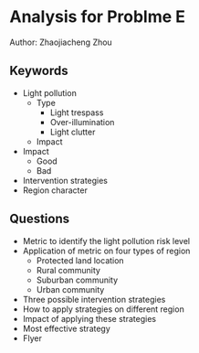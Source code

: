 # Analysis for Problme E

Author: Zhaojiacheng Zhou

## Keywords

- Light pollution
  - Type
    - Light trespass
    - Over-illumination
    - Light clutter
  - Impact
- Impact
  - Good
  - Bad
- Intervention strategies
- Region character

## Questions

- Metric to identify the light pollution risk level
- Application of metric on four types of region
  - Protected land location
  - Rural community
  - Suburban community
  - Urban community
- Three possible intervention strategies
- How to apply strategies on different region
- Impact of applying these strategies
- Most effective strategy
- Flyer

